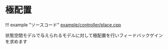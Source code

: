 # 極配置

!!! example "ソースコード"
    [example/controller/place.cpp](https://github.com/Kotakku/cpp_robotics/blob/develop/example/controller/place.cpp)


状態空間モデルで与えられるモデルに対して極配置を行いフィードバックゲインを求めます